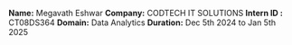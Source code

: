 
**Name:** Megavath Eshwar
**Company:** CODTECH IT SOLUTIONS
**Intern ID :** CT08DS364
**Domain:** Data Analytics
**Duration:** Dec 5th 2024 to Jan 5th 2025
